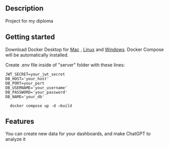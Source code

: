 ## Description

Project for my diploma

## Getting started
Download Docker Desktop for [Mac](https://desktop.docker.com/mac/main/amd64/Docker.dmg?utm_source=docker&utm_medium=webreferral&utm_campaign=dd-smartbutton&utm_location=module) , [Linux](https://docs.docker.com/desktop/linux/install/) and [Windows](https://desktop.docker.com/win/main/amd64/Docker%20Desktop%20Installer.exe?utm_source=docker&utm_medium=webreferral&utm_campaign=dd-smartbutton&utm_location=header). Docker Compose will be automatically installed. 

Create .env file inside of "server" folder with these lines:
```
JWT_SECRET=your_jwt_secret
DB_HOST='your_host'
DB_PORT=your_port
DB_USERNAME='your_username'
DB_PASSWORD='your_password'
DB_NAME='your_db'
```

```
  docker compose up -d –build
```

## Features

You can create new data for your dashboards, and make ChatGPT to analyze it